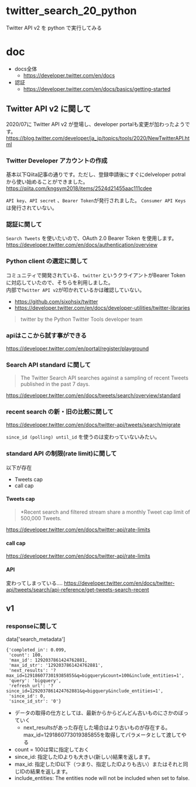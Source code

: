 # twitter_search_20_python
Twitter API v2 を python で実行してみる

# doc
- docs全体
   - https://developer.twitter.com/en/docs
- 認証
   - https://developer.twitter.com/en/docs/basics/getting-started

## Twitter API v2 に関して
2020/07に Twitter API v2 が登場し、developer portalも変更が加わったようです。  
https://blog.twitter.com/developer/ja_jp/topics/tools/2020/NewTwitterAPI.html

### Twitter Developer アカウントの作成
基本以下Qiita記事の通りです。ただし、登録申請後にすぐにdelveloper potralから使い始めることができました。
https://qiita.com/kngsym2018/items/2524d21455aac111cdee

`API key`、`API secret` 、`Bearer Token`が発行されました。
`Consumer API Keys` は発行されていない。

### 認証に関して
`Search Tweets` を使いたいので、OAuth 2.0 Bearer Token を使用します。  
https://developer.twitter.com/en/docs/authentication/overview

### Python client の選定に関して
コミュニティで開発されている、`twitter` というクライアントがBearer Tokenに対応していたので、そちらを利用しました。  
内部で`Twitter API v2`が叩かれているかは確認していない。

- https://github.com/sixohsix/twitter
- https://developer.twitter.com/en/docs/developer-utilities/twitter-libraries
> twitter by the Python Twitter Tools developer team


### apiはここから試す事ができる
https://developer.twitter.com/en/portal/register/playground

### Search API standard に関して
> The Twitter Search API searches against a sampling of recent Tweets published in the past 7 days.

https://developer.twitter.com/en/docs/tweets/search/overview/standard

### recent search の新・旧の比較に関して
https://developer.twitter.com/en/docs/twitter-api/tweets/search/migrate

`since_id (polling) until_id` を使うのは変わっていないみたい。

### standard API の制限(rate limit)に関して

以下が存在

- Tweets cap
- call cap

#### Tweets cap

> *Recent search and filtered stream share a monthly Tweet cap limit of 500,000 Tweets. 

https://developer.twitter.com/en/docs/twitter-api/rate-limits


#### call cap

https://developer.twitter.com/en/docs/twitter-api/rate-limits


#### API 
変わってしまっている....
https://developer.twitter.com/en/docs/twitter-api/tweets/search/api-reference/get-tweets-search-recent

## v1
### responseに関して

data['search_metadata']

```
{'completed_in': 0.099,
 'count': 100,
 'max_id': 1292037861424762881,
 'max_id_str': '1292037861424762881',
 'next_results': '?max_id=1291860773019385855&q=bigquery&count=100&include_entities=1',
 'query': 'bigquery',
 'refresh_url': '?since_id=1292037861424762881&q=bigquery&include_entities=1',
 'since_id': 0,
 'since_id_str': '0'} 
```

- データの取得の仕方としては、最新からからどんどん古いものにさかのぼっていく
   - next_resultsがあった存在した場合はより古いものが存在する。max_id=1291860773019385855を取得してパラメータとして渡してやる
- count = 100は常に指定しておく
- since_id: 指定したIDよりも大きい(新しい)結果を返します。
- max_id: 指定したID以下（つまり、指定したIDよりも古い）またはそれと同じIDの結果を返します。
- include_entities: The entities node will not be included when set to false.





